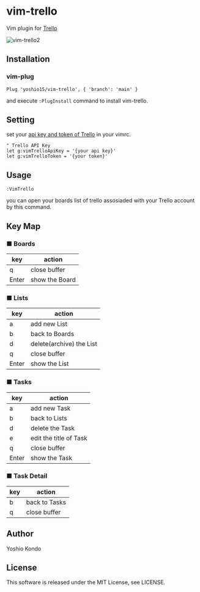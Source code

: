 # vim-trello
Vim plugin for [Trello](https://trello.com/)

![vim-trello2](https://user-images.githubusercontent.com/51875964/104024220-204b0180-5206-11eb-8a3d-e05e1ac473f3.gif)

## Installation
### vim-plug
```vim
Plug 'yoshio15/vim-trello', { 'branch': 'main' }
```
and execute `:PlugInstall` command to install vim-trello.

## Setting
set your [api key and token of Trello](https://trello.com/app-key) in your vimrc.
```vim
" Trello API Key
let g:vimTrelloApiKey = '{your api key}'
let g:vimTrelloToken = '{your token}'
```

## Usage
```vim
:VimTrello
```
you can open your boards list of trello assosiaded with your Trello account by this command.  

## Key Map
### ■ Boards
| key | action |
| --- | ------ |
| q | close buffer |
| Enter | show the Board |

### ■ Lists
| key | action |
| --- | ------ |
| a | add new List |
| b | back to Boards |
| d | delete(archive) the List |
| q | close buffer |
| Enter | show the List |

### ■ Tasks
| key | action |
| --- | ------ |
| a | add new Task |
| b | back to Lists |
| d | delete the Task |
| e | edit the title of Task |
| q | close buffer |
| Enter | show the Task |

### ■ Task Detail
| key | action |
| --- | ------ |
| b | back to Tasks |
| q | close buffer |

## Author
Yoshio Kondo

## License
This software is released under the MIT License, see LICENSE.
